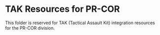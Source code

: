 # TAK Resources for PR-COR

This folder is reserved for TAK (Tactical Assault Kit) integration resources for the PR-COR division.
